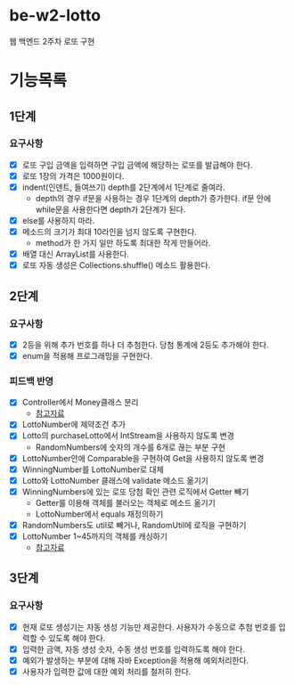 # be-w2-lotto
웹 백엔드 2주차 로또 구현

# 기능목록
## 1단계
### 요구사항
- [x] 로또 구입 금액을 입력하면 구입 금액에 해당하는 로또를 발급해야 한다. 
- [x] 로또 1장의 가격은 1000원이다.
- [x] indent(인덴트, 들여쓰기) depth를 2단계에서 1단계로 줄여라. 
  - depth의 경우 if문을 사용하는 경우 1단계의 depth가 증가한다. if문 안에 while문을 사용한다면 depth가 2단계가 된다. 
- [x] else를 사용하지 마라. 
- [x] 메소드의 크기가 최대 10라인을 넘지 않도록 구현한다. 
  - method가 한 가지 일만 하도록 최대한 작게 만들어라. 
- [x] 배열 대신 ArrayList를 사용한다.
- [x] 로또 자동 생성은 Collections.shuffle() 메소드 활용한다.

## 2단계
### 요구사항
- [x] 2등을 위해 추가 번호를 하나 더 추첨한다. 당첨 통계에 2등도 추가해야 한다.
- [x] enum을 적용해 프로그래밍을 구현한다.

### 피드백 반영
- [X] Controller에서 Money클래스 분리
  - [참고자료](https://limdingdong.tistory.com/9)
- [X] LottoNumber에 제약조건 추가
- [X] Lotto의 purchaseLotto에서 IntStream을 사용하지 않도록 변경
  - RandomNumbers에 숫자의 개수를 6개로 끊는 부분 구현
- [x] LottoNumber안에 Comparable을 구현하여 Get을 사용하지 않도록 변경
- [x] WinningNumber를 LottoNumber로 대체
- [X] Lotto와 LottoNumber 클래스에 validate 메소드 옮기기
- [X] WinningNumbers에 있는 로또 당첨 확인 관련 로직에서 Getter 빼기
  - Getter를 이용해 객체를 불러오는 객체로 메소드 옮기기
  - LottoNumber에서 equals 재정의하기
- [X] RandomNumbers도 util로 빼거나, RandomUtil에 로직을 구현하기
- [X] LottoNumber 1~45까지의 객체를 캐싱하기
  - [참고자료](https://tecoble.techcourse.co.kr/post/2020-06-24-caching-instance/)
  
## 3단계
### 요구사항
- [x] 현재 로또 생성기는 자동 생성 기능만 제공한다. 사용자가 수동으로 추첨 번호를 입력할 수 있도록 해야 한다.
- [x] 입력한 금액, 자동 생성 숫자, 수동 생성 번호를 입력하도록 해야 한다.
- [x] 예외가 발생하는 부분에 대해 자바 Exception을 적용해 예외처리한다.
- [x] 사용자가 입력한 값에 대한 예외 처리를 철저히 한다.